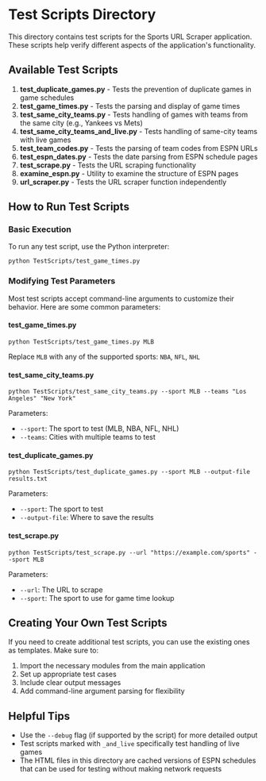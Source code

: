 # Test Scripts Directory

This directory contains test scripts for the Sports URL Scraper application. These scripts help verify different aspects of the application's functionality.

## Available Test Scripts

1. **test_duplicate_games.py** - Tests the prevention of duplicate games in game schedules
2. **test_game_times.py** - Tests the parsing and display of game times
3. **test_same_city_teams.py** - Tests handling of games with teams from the same city (e.g., Yankees vs Mets)
4. **test_same_city_teams_and_live.py** - Tests handling of same-city teams with live games
5. **test_team_codes.py** - Tests the parsing of team codes from ESPN URLs
6. **test_espn_dates.py** - Tests the date parsing from ESPN schedule pages
7. **test_scrape.py** - Tests the URL scraping functionality
8. **examine_espn.py** - Utility to examine the structure of ESPN pages
9. **url_scraper.py** - Tests the URL scraper function independently

## How to Run Test Scripts

### Basic Execution

To run any test script, use the Python interpreter:

```
python TestScripts/test_game_times.py
```

### Modifying Test Parameters

Most test scripts accept command-line arguments to customize their behavior. Here are some common parameters:

#### test_game_times.py
```
python TestScripts/test_game_times.py MLB
```
Replace `MLB` with any of the supported sports: `NBA`, `NFL`, `NHL`

#### test_same_city_teams.py
```
python TestScripts/test_same_city_teams.py --sport MLB --teams "Los Angeles" "New York"
```
Parameters:
- `--sport`: The sport to test (MLB, NBA, NFL, NHL)
- `--teams`: Cities with multiple teams to test

#### test_duplicate_games.py
```
python TestScripts/test_duplicate_games.py --sport MLB --output-file results.txt
```
Parameters:
- `--sport`: The sport to test
- `--output-file`: Where to save the results

#### test_scrape.py
```
python TestScripts/test_scrape.py --url "https://example.com/sports" --sport MLB
```
Parameters:
- `--url`: The URL to scrape
- `--sport`: The sport to use for game time lookup

## Creating Your Own Test Scripts

If you need to create additional test scripts, you can use the existing ones as templates. Make sure to:

1. Import the necessary modules from the main application
2. Set up appropriate test cases
3. Include clear output messages
4. Add command-line argument parsing for flexibility

## Helpful Tips

- Use the `--debug` flag (if supported by the script) for more detailed output
- Test scripts marked with `_and_live` specifically test handling of live games
- The HTML files in this directory are cached versions of ESPN schedules that can be used for testing without making network requests 